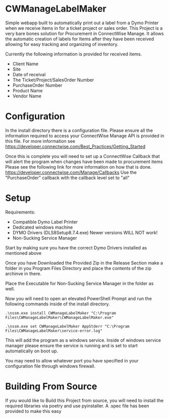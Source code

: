 # CWManageLabelMaker
Simple webapp built to automatically print out a label from a Dymo Printer when we receive items in for a ticket project or sales order.
This Project is a very bare bones solution for Procurement in ConnectWise Manage. It allows the automatic creation of labels for Items after they have been received allowing for easy tracking and organizing of inventory.

Currently the following information is provided for received items.
<ul>
  <li>Client Name</li>
  <li>Site</li>
  <li>Date of receival</li>
  <li>The Ticket/Project/SalesOrder Number</li>
  <li>PurchaseOrder Number</li>
  <li>Product Name</li>
  <li>Vendor Name</li>
</ul>

# Configuration
In the install directory there is a configuration file.
Please ensure all the information required to access your ConnectWise Manage API is provided in this file. For more information see https://developer.connectwise.com/Best_Practices/Getting_Started

Once this is complete you will need to set up a ConnectWise Callback that will alert the program when changes have been made to procurement items
Please see the following link for more information on how that is done.
https://developer.connectwise.com/Manage/Callbacks
Use the "PurchaseOrder" callback with the callback level set to "all"

# Setup
Requirements:
<ul>
  <li>Compatible Dymo Label Printer</li>
  <li>Dedicated windows machine</li>
  <li>DYMO Drivers (DLS8Setup8.7.4.exe) Newer versions WILL NOT work!</li>
  <li>Non-Sucking Service Manager</li>
</ul>

Start by making sure you have the correct Dymo Drivers installed as mentioned above

Once you have Downloaded the Provided Zip in the Release Section make a folder in you Program Files Directory and place the contents of the zip archinve in there.

Place the Executable for Non-Sucking Service Manager in the folder as well.

Now you will need to open an elevated PowerShell Prompt and run the following commands inside of the install directory.
```
.\nssm.exe install CWManageLabelMaker "C:\Program Files\CWManageLabelMaker\CWManageLabelMaker.exe"
```
```
.\nssm.exe set CWManageLabelMaker AppStderr "C:\Program Files\CWManageLabelMaker\service-error.log"
```
This will add the program as a windows service.
Inside of windows service manager please ensure the service is running and is set to start automatically on boot up.

You may need to allow whatever port you have specified in your configuration file through windows firewall.

# Building From Source

If you would like to Build this Project from source, you will need to install the required libraries via poetry and use pyinstaller.
A .spec file has been provided to make this easy
